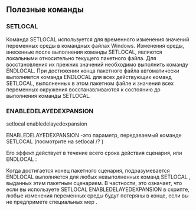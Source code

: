 ## Полезные команды

### SETLOCAL

Команда SETLOCAL используется для временного изменения значений переменных среды в командных файлах Windows. Изменения среды, внесенные после выполнения команды SETLOCAL, являются локальными относительно текущего пакетного файла. Для восстановления их прежних значений необходимо выполнить команду ENDLOCAL. При достижении конца пакетного файла автоматически выполняется команда ENDLOCAL для всех действующих команд SETLOCAL, выполненных в этом пакетном файле и значения всех переменных окружения восстанавливаются к состоянию до выполнения команды SETLOCAL.

### ENABLEDELAYEDEXPANSION

setlocal enabledelayedexpansion

ENABLEDELAYEDEXPANSION -это параметр, передаваемый команде SETLOCAL (посмотрите на setlocal /? )

Его эффект действует в течение всего срока действия сценария, или ENDLOCAL :

Когда достигается конец пакетного сценария, подразумевается ENDLOCAL выполняется для любых невыполненных команд SETLOCAL , выданных этим пакетным сценарием.
В частности, это означает, что если вы используете SETLOCAL ENABLEDELAYEDEXPANSION в скрипте, любые изменения переменных среды будут потеряны в конце, если вы не предпримете специальных мер .
